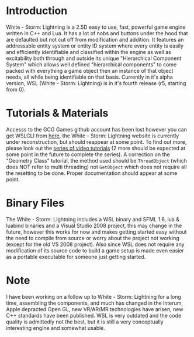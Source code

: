 # Introduction

White - Storm: Lightning is a 2.5D easy to use, fast, powerful game engine written in C++ and Lua. It has a lot of nobs and buttons under the hood that are defaulted but not cut off from modification and addition. It features an addressable entity system or entity ID system where every entity is easily and efficiently identifiable and classified within the engine as well as excitability both through and outside its unique "Hierarchical Component System" which allows well defined "hierarchical components" to come packed with everything a game object then an instance of that object needs, all while being identifiable on that basis. Currently in it's alpha version, WSL (White - Storm: Lightning) is in it's fourth release (r5, starting from 0).

# Tutorials & Materials 
Accesss to the GCG Games github account has been lost however you can get WSLCLI from [here]( https://github.com/GCGGames/WSLCLI_A_Tool_Kit_For_White-Storm_Lightning), the White - Storm: Lightning website is currently under reconstruction, but should reappear at some point. To find out more, please look out the [series of video tutorials](https://www.youtube.com/watch?v=d-U6QtGUhis&list=PL0YxqVtqQP1c-xjymjEtgK5PiHpT7pEKp) (2 more should be expected at some point in the future to complete the series). A correction on the "Geometry Class" tutorial, the method used should be `ThreadObject` (which does NOT refer to multi threading) not `GetObject` which does not require all the resetting to be done. Proper documentation should appear at some point.

# Binary Files
The White - Storm: Lightning includes a WSL binary and SFML 1.6, lua & luabind binaries and a Visual Studio 2008 project, this may change in the future, however this works for now and makes getting started easy without the need to compile from source or worry about the project not working (except for the old VS 2008 project). Also since WSL does not require any modification of its source code to build a game setup is made even easier as a portable executable for someone just getting started.

# Note
I have been working on a follow up to White - Storm: Lightning for a long time, assembling the components, and much has changed in the interum, Apple depracted Open GL, new VR/AR/MR technologies have arisen, new C++ standards have been published. WSL is very outdated and the code quality is admittedly not the best, but it is still a very conceptually interesting engine and somewhat usable.
